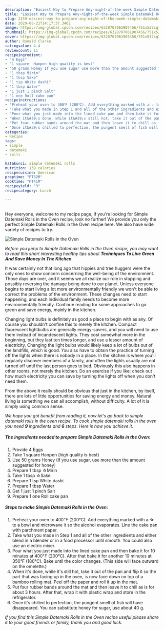 ```yaml
---
description: "Easiest Way to Prepare Any-night-of-the-week Simple Datemaki Rolls in the Oven"
title: "Easiest Way to Prepare Any-night-of-the-week Simple Datemaki Rolls in the Oven"
slug: 2159-easiest-way-to-prepare-any-night-of-the-week-simple-datemaki-rolls-in-the-oven
date: 2020-08-21T14:17:37.346Z
image: https://img-global.cpcdn.com/recipes/6328707061907456/751x532cq70/simple-datemaki-rolls-in-the-oven-recipe-main-photo.jpg
thumbnail: https://img-global.cpcdn.com/recipes/6328707061907456/751x532cq70/simple-datemaki-rolls-in-the-oven-recipe-main-photo.jpg
cover: https://img-global.cpcdn.com/recipes/6328707061907456/751x532cq70/simple-datemaki-rolls-in-the-oven-recipe-main-photo.jpg
author: Ronald Clarke
ratingvalue: 4.4
reviewcount: 11
recipeingredient:
- "4 Eggs"
- "1 square  Hanpen high quality is best"
- "50 grams Honey If you use sugar use more than the amount suggested for honey"
- "1 tbsp Mirin"
- "1 tbsp Sake"
- "1 tsp White dashi"
- "1 tbsp Water"
- "1 just 1 pinch Salt"
- "1 one Roll cake pan"
recipeinstructions:
- "Preheat your oven to 400℉ (200℃). Add everything marked with a ☆ to a bowl and microwave it so the alcohol evaporates. Line the cake pan with parchment paper."
- "Take what you made in Step 1 and all of the other ingredients and either blend in a blender or in a food processor until smooth. You could also use an electric mixer."
- "Pour what you just made into the lined cake pan and then bake it for 10 minutes at 400℉ (200℃). After that bake it for another 10 minutes at 350℉ (180℃). Bake until the color changes. (This side will face outward on the omelette.)"
- "When it&#39;s done, while it&#39;s still hot, take it out of the pan and flip it so the part that was facing up in the oven, is now face down on top of a bamboo rolling mat. Peel off the paper and roll it up in the mat."
- "Put four rubber bands around the mat and then leave it to chill as is for about 3 hours. After that, wrap it with plastic wrap and store in the refrigerator."
- "Once it&#39;s chilled to perfection, the pungent smell of fish will have disappeared. You can substitute honey for sugar, use about 40 g."
categories:
- Recipe
tags:
- simple
- datemaki
- rolls

katakunci: simple datemaki rolls 
nutrition: 139 calories
recipecuisine: American
preptime: "PT32M"
cooktime: "PT41M"
recipeyield: "3"
recipecategory: Lunch

---
```

<br>
Hey everyone, welcome to my recipe page, if you're looking for Simple Datemaki Rolls in the Oven recipe, look no further! We provide you only the perfect Simple Datemaki Rolls in the Oven recipe here. We also have wide variety of recipes to try.
<br>


![Simple Datemaki Rolls in the Oven](https://img-global.cpcdn.com/recipes/6328707061907456/751x532cq70/simple-datemaki-rolls-in-the-oven-recipe-main-photo.jpg)

<i>Before you jump to Simple Datemaki Rolls in the Oven recipe, you may want to read this short interesting healthy tips about 
<strong>Techniques To Live Green And Save Money In The Kitchen</strong>.</i>
</br>

It was certainly not that long ago that hippies and tree huggers were the only ones to show concern concerning the well-being of the environment. Those days are over, and it seems we all realize our role in stopping and possibly reversing the damage being done to our planet. Unless everyone begins to start living a lot more environmentally friendly we won't be able to correct the problems of the environment. These changes need to start happening, and each individual family needs to become more environmentally friendly. Continue reading for some approaches to go green and save energy, mainly in the kitchen.

Changing light bulbs is definitely as good a place to begin with as any. Of course you shouldn't confine this to merely the kitchen. Compact fluorescent lightbulbs are generally energy-savers, and you will need to use them instead of incandescent lights. They cost somewhat more in the beginning, but they last ten times longer, and use a lesser amount of electricity. Changing the light bulbs would likely keep a lot of bulbs out of the landfills, which is good. You also have to obtain the practice of turning off the lights when there is nobody in a place. In the kitchen is where you'll regularly discover members of a family, and often the lights usually are not turned off until the last person goes to bed. Obviously this also happens in other rooms, not merely the kitchen. Do an exercise if you like; check out how much electricity you can save by turning the lights off when you don't need them.

From the above it really should be obvious that just in the kitchen, by itself, there are lots of little opportunities for saving energy and money. Natural living is something we can all accomplish, without difficulty. A lot of it is simply using common sense.


<i>We hope you got benefit from reading it, now let's go back to simple datemaki rolls in the oven recipe. To cook simple datemaki rolls in the oven you need <strong>9</strong> ingredients and <strong>6</strong> steps. Here is how you achieve it.
</i>

##### The ingredients needed to prepare Simple Datemaki Rolls in the Oven:

1. Provide 4 Eggs
1. Take 1 square  Hanpen (high quality is best)
1. Use 50 grams Honey (If you use sugar, use more than the amount suggested for honey)
1. Prepare 1 tbsp ☆Mirin
1. Take 1 tbsp ☆Sake
1. Prepare 1 tsp White dashi
1. Prepare 1 tbsp Water
1. Get 1 just 1 pinch Salt
1. Prepare 1 one Roll cake pan


##### Steps to make Simple Datemaki Rolls in the Oven:

1. Preheat your oven to 400℉ (200℃). Add everything marked with a ☆ to a bowl and microwave it so the alcohol evaporates. Line the cake pan with parchment paper.
1. Take what you made in Step 1 and all of the other ingredients and either blend in a blender or in a food processor until smooth. You could also use an electric mixer.
1. Pour what you just made into the lined cake pan and then bake it for 10 minutes at 400℉ (200℃). After that bake it for another 10 minutes at 350℉ (180℃). Bake until the color changes. (This side will face outward on the omelette.)
1. When it&#39;s done, while it&#39;s still hot, take it out of the pan and flip it so the part that was facing up in the oven, is now face down on top of a bamboo rolling mat. Peel off the paper and roll it up in the mat.
1. Put four rubber bands around the mat and then leave it to chill as is for about 3 hours. After that, wrap it with plastic wrap and store in the refrigerator.
1. Once it&#39;s chilled to perfection, the pungent smell of fish will have disappeared. You can substitute honey for sugar, use about 40 g.


<i>If you find this Simple Datemaki Rolls in the Oven recipe useful please share it to your good friends or family, thank you and good luck.</i>
